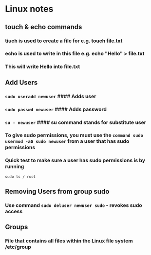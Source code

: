 # Linux notes

## touch & echo commands
### tiuch is used to create a file for e.g. touch file.txt
### echo is used to write in this file e.g. echo "Hello" > file.txt
### This will write Hello into file.txt

## Add Users
### ```sudo useradd newuser``` #### Adds user
### ```sudo passwd newuser``` #### Adds password

### ```su - newuser``` #### su command stands for substitute user 
### To give sudo permissions, you must use the ```command sudo usermod -aG sudo newuser``` from a user that has sudo permissions
### Quick test to make sure a user has sudo permissions is by running 
```sudo ls / root``` 

## Removing Users from group sudo
### Use command ```sudo deluser newuser sudo``` - revokes sudo access

## Groups
### File that contains all files within the Linux file system /etc/group
